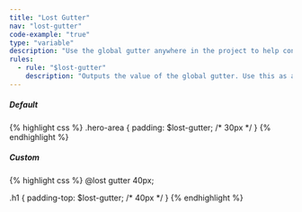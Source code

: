```yaml
---
title: "Lost Gutter"
nav: "lost-gutter"
code-example: "true"
type: "variable"
description: "Use the global gutter anywhere in the project to help consistency and readability."
rules:
  - rule: "$lost-gutter"
    description: "Outputs the value of the global gutter. Use this as a value anywhere in your project."
---
```


##### Default
{% highlight css %}
.hero-area {
  padding: $lost-gutter; /* 30px */
}
{% endhighlight %}

##### Custom
{% highlight css %}
@lost gutter 40px;

.h1 {
  padding-top: $lost-gutter; /* 40px */
}
{% endhighlight %}
